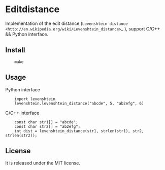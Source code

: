 # Editdistance

Implementation of the edit distance (`Levenshtein distance <http://en.wikipedia.org/wiki/Levenshtein_distance>`_ ),  support C/C++ && Python interface.

## Install
```
    make
```

## Usage

Python interface
```
    import levenshtein
    levenshtein.levenshtein_distance("abcde", 5, "ab2efg", 6)
```

C/C++ interface
```
    const char str1[] = "abcde";
    const char str2[] = "ab2efg";
    int dist = levenshtein_distance(str1, strlen(str1), str2, strlen(str2));
```

## License

It is released under the MIT license.

